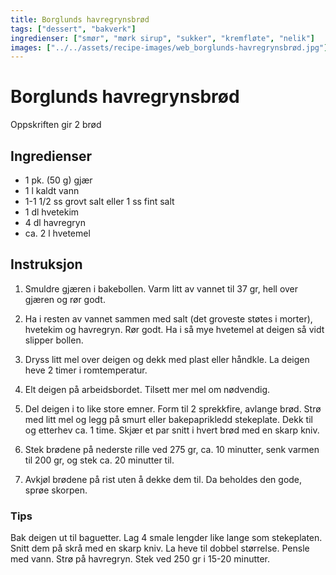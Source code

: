 ```yaml
---
title: Borglunds havregrynsbrød
tags: ["dessert", "bakverk"]
ingredienser: ["smør", "mørk sirup", "sukker", "kremfløte", "nelik"]
images: ["../../assets/recipe-images/web_borglunds-havregrynsbrød.jpg"]
---
```


# Borglunds havregrynsbrød

Oppskriften gir 2 brød

## Ingredienser

- 1 pk. (50 g) gjær
- 1 l kaldt vann
- 1-1 1/2 ss grovt salt eller 1 ss fint salt
- 1 dl hvetekim
- 4 dl havregryn
- ca. 2 l hvetemel

## Instruksjon

1. Smuldre gjæren i bakebollen. Varm litt av vannet til 37 gr, hell over gjæren og rør godt.

2. Ha i resten av vannet sammen med salt (det groveste støtes i morter), hvetekim og havregryn. Rør godt. Ha i så mye hvetemel at deigen så vidt slipper bollen.

3. Dryss litt mel over deigen og dekk med plast eller håndkle. La deigen heve 2 timer i romtemperatur.

4. Elt deigen på arbeidsbordet. Tilsett mer mel om nødvendig.

5. Del deigen i to like store emner. Form til 2 sprekkfire, avlange brød. Strø med litt mel og legg på smurt eller bakepaprikledd stekeplate. Dekk til og etterhev ca. 1 time. Skjær et par snitt i hvert brød med en skarp kniv.

6. Stek brødene på nederste rille ved 275 gr, ca. 10 minutter, senk varmen til 200 gr, og stek ca. 20 minutter til.

7. Avkjøl brødene på rist uten å dekke dem til. Da beholdes den gode, sprøe skorpen.

### Tips

Bak deigen ut til baguetter. Lag 4 smale lengder like lange som stekeplaten. Snitt dem på skrå med en skarp kniv. La heve til dobbel størrelse. Pensle med vann. Strø på havregryn. Stek ved 250 gr i 15-20 minutter.
